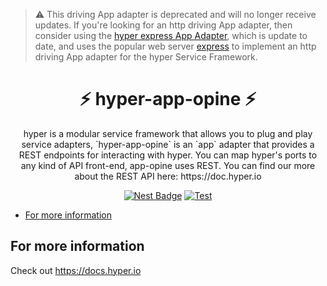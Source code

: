 > :warning: This driving App adapter is deprecated and will no longer receive updates. If you're
> looking for an http driving App adapter, then consider using the
> [hyper express App Adapter](https://github.com/hyper63/hyper/tree/main/packages/app-express),
> which is update to date, and uses the popular web server [express](https://expressjs.com/) to
> implement an http driving App adapter for the hyper Service Framework.

<h1 align="center">⚡️ hyper-app-opine ⚡️</h1>
<p align="center">
hyper is a modular service framework that allows you to plug and play service adapters, `hyper-app-opine` is
an `app` adapter that provides a REST endpoints for interacting with hyper. You can map hyper's ports to any
kind of API front-end, app-opine uses REST. You can find our more about the REST API here: https://doc.hyper.io
</p>
<p align="center">
  <a href="https://nest.land/package/hyper-app-opine"><img src="https://nest.land/badge.svg" alt="Nest Badge" /></a>
  <a href="https://github.com/hyper63/hyper/actions/workflows/test-app-opine.yml"><img src="https://github.com/hyper63/hyper/actions/workflows/test-app-opine.yml/badge.svg" alt="Test" /></a>
</p>

<!-- toc -->

- [For more information](#for-more-information)

<!-- tocstop -->

## For more information

Check out https://docs.hyper.io
